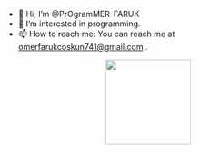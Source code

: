 - 👋 Hi, I’m @PrOgramMER-FARUK
- 👀 I’m interested in programming.
- 📫 How to reach me: You can reach me at omerfarukcoskun741@gmail.com .

<div align = "center">
<img src = "https://github-readme-stats.vercel.app/api/top-langs/?username=PrOgramMER-FARUK&layout=compact&theme=tokyonight" width = "% 100" height = "150px" />
</div>


